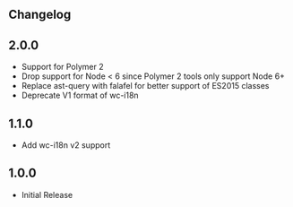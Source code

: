 Changelog
---------------------

## 2.0.0
- Support for Polymer 2
- Drop support for Node < 6 since Polymer 2 tools only support Node 6+
- Replace ast-query with falafel for better support of ES2015 classes
- Deprecate V1 format of wc-i18n

## 1.1.0
- Add wc-i18n v2 support

## 1.0.0
- Initial Release
